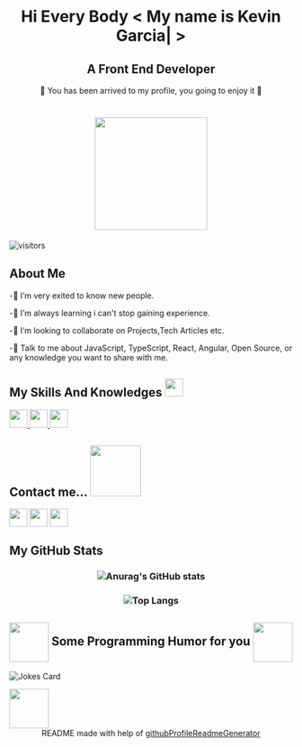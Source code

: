 <div align='center'>
<h1 align='center'> Hi Every Body < My name is Kevin Garcia| > </h1>
  <h2>A Front End Developer</h2>
  </div>
<p align='center'>
</p>
<div size='30px' align='center'> 🔵 You has been arrived to my profile, you going to enjoy it 🔵 </div>
  <h1 align='center'> <img src = "https://media3.giphy.com/media/4wQq4Une7h7nOVuaS1/giphy.gif" width = 200px> </h1>
<div>
  <p>
    
 ![visitors](https://visitor-badge.glitch.me/badge?page_id=KevinAndresG.KevinAndresG&left_color=black&right_color=Darkcyan)
  
  </p>
</div>

<h2> About Me </h2>
  
-🔹 I’m very exited to know new people.
  
-🔹 I’m always learning i can't stop gaining experience.  

-🔹 I’m looking to collaborate on Projects,Tech Articles etc. 

-🔹 Talk to me about JavaScript, TypeScript, React, Angular, Open Source, or any knowledge you want to share with me. 

<h2> My Skills And Knowledges <img src = "https://media2.giphy.com/media/QssGEmpkyEOhBCb7e1/giphy.gif?cid=ecf05e47a0n3gi1bfqntqmob8g9aid1oyj2wr3ds3mg700bl&rid=giphy.gif" width = 32px> </h2>
<a href= https://github.com/KevinAndresG?tab=repositories&q=&type=&language=c&sort= > <img width ='32px' src ='https://raw.githubusercontent.com/rahulbanerjee26/githubAboutMeGenerator/main/icons/c.svg'> </a>
<a href= https://github.com/KevinAndresG?tab=repositories&q=&type=&language=javascript&sort= > <img width ='32px' src ='https://raw.githubusercontent.com/rahulbanerjee26/githubAboutMeGenerator/main/icons/javascript.svg'> </a>
<a href= https://github.com/KevinAndresG?tab=repositories&q=&type=&language=css&sort= > <img width ='32px' src ='https://raw.githubusercontent.com/rahulbanerjee26/githubAboutMeGenerator/main/icons/css.svg'> </a>

<h2> Contact me... <img src='https://cafebyck.com/wp-content/uploads/2019/06/19_CafeWebsite_Doodles_CONTACT.gif' width="90px"> </h2>
<a href = 'https://www.linkedin.com/in/kevinandresg/'> <img width = '32px' align= 'center' src="https://raw.githubusercontent.com/rahulbanerjee26/githubAboutMeGenerator/main/icons/linked-in-alt.svg"/></a> 
<a href = 'https://twitter.com/KevinAndresG22'> <img width = '32px' align= 'center' src="https://raw.githubusercontent.com/rahulbanerjee26/githubAboutMeGenerator/main/icons/twitter.svg"/></a> 
<a href = 'https://www.github.com/KevinAndresG'> <img width = '32px' align= 'center' src="https://raw.githubusercontent.com/rahulbanerjee26/githubAboutMeGenerator/main/icons/github.svg"/></a> 


 <h2> My GitHub Stats </h2>
 <h3 align="center">

![Anurag's GitHub stats](https://github-readme-stats.vercel.app/api?username=KevinAndresG&show_icons=true&theme=blue-green&icon_color=fff&title_color=000000&border_color=fff&bg_color=DEG,003EFF,0067FF,008DFF,00AFFF&text_color=000000)
</h3>

<h3 align="center">

   ![Top Langs](https://github-readme-stats.vercel.app/api/top-langs/?username=KevinAndresG&show_icons=true&title_color=008b8b&icon_color=008b8b&text_color=008b8b&bg_color=151515)

</h3> 

<h2><img align='center' src='https://data.ornl.gov/wp-content/themes/quirkycircuits/images/loader.gif' width = '70px'> Some Programming Humor for you <img align='center' src='https://data.ornl.gov/wp-content/themes/quirkycircuits/images/loader.gif' width = '70px'></h2>

![Jokes Card](https://readme-jokes.vercel.app/api?theme=onedark)

<img src = "https://i.imgur.com/jbvlrax.gif" width = 70px>
  
<br>
<footer align='center'>README made with help of <a href='https://github.com/rahulbanerjee26/githubProfileReadmeGenerator'>githubProfileReadmeGenerator</a> </footer>
  
